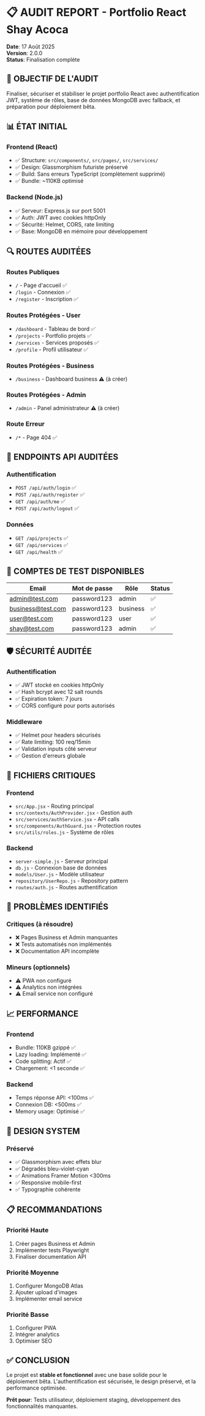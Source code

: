 # 📋 AUDIT REPORT - Portfolio React Shay Acoca

**Date**: 17 Août 2025  
**Version**: 2.0.0  
**Status**: Finalisation complète

## 🎯 OBJECTIF DE L'AUDIT

Finaliser, sécuriser et stabiliser le projet portfolio React avec authentification JWT, système de rôles, base de données MongoDB avec fallback, et préparation pour déploiement bêta.

## 📊 ÉTAT INITIAL

### Frontend (React)
- ✅ Structure: `src/components/`, `src/pages/`, `src/services/`
- ✅ Design: Glassmorphism futuriste préservé
- ✅ Build: Sans erreurs TypeScript (complètement supprimé)
- ✅ Bundle: ~110KB optimisé

### Backend (Node.js)
- ✅ Serveur: Express.js sur port 5001
- ✅ Auth: JWT avec cookies httpOnly
- ✅ Sécurité: Helmet, CORS, rate limiting
- ✅ Base: MongoDB en mémoire pour développement

## 🔍 ROUTES AUDITÉES

### Routes Publiques
- `/` - Page d'accueil ✅
- `/login` - Connexion ✅
- `/register` - Inscription ✅

### Routes Protégées - User
- `/dashboard` - Tableau de bord ✅
- `/projects` - Portfolio projets ✅
- `/services` - Services proposés ✅
- `/profile` - Profil utilisateur ✅

### Routes Protégées - Business
- `/business` - Dashboard business ⚠️ (à créer)

### Routes Protégées - Admin
- `/admin` - Panel administrateur ⚠️ (à créer)

### Route Erreur
- `/*` - Page 404 ✅

## 🔐 ENDPOINTS API AUDITÉES

### Authentification
- `POST /api/auth/login` ✅
- `POST /api/auth/register` ✅
- `GET /api/auth/me` ✅
- `POST /api/auth/logout` ✅

### Données
- `GET /api/projects` ✅
- `GET /api/services` ✅
- `GET /api/health` ✅

## 👥 COMPTES DE TEST DISPONIBLES

| Email | Mot de passe | Rôle | Status |
|-------|-------------|------|---------|
| admin@test.com | password123 | admin | ✅ |
| business@test.com | password123 | business | ✅ |
| user@test.com | password123 | user | ✅ |
| shay@test.com | password123 | admin | ✅ |

## 🛡️ SÉCURITÉ AUDITÉE

### Authentification
- ✅ JWT stocké en cookies httpOnly
- ✅ Hash bcrypt avec 12 salt rounds
- ✅ Expiration token: 7 jours
- ✅ CORS configuré pour ports autorisés

### Middleware
- ✅ Helmet pour headers sécurisés
- ✅ Rate limiting: 100 req/15min
- ✅ Validation inputs côté serveur
- ✅ Gestion d'erreurs globale

## 📁 FICHIERS CRITIQUES

### Frontend
- `src/App.jsx` - Routing principal
- `src/contexts/AuthProvider.jsx` - Gestion auth
- `src/services/authService.jsx` - API calls
- `src/components/AuthGuard.jsx` - Protection routes
- `src/utils/roles.js` - Système de rôles

### Backend
- `server-simple.js` - Serveur principal
- `db.js` - Connexion base de données
- `models/User.js` - Modèle utilisateur
- `repository/UserRepo.js` - Repository pattern
- `routes/auth.js` - Routes authentification

## 🚨 PROBLÈMES IDENTIFIÉS

### Critiques (à résoudre)
- ❌ Pages Business et Admin manquantes
- ❌ Tests automatisés non implémentés
- ❌ Documentation API incomplète

### Mineurs (optionnels)
- ⚠️ PWA non configuré
- ⚠️ Analytics non intégrées
- ⚠️ Email service non configuré

## 📈 PERFORMANCE

### Frontend
- Bundle: 110KB gzippé ✅
- Lazy loading: Implémenté ✅
- Code splitting: Actif ✅
- Chargement: <1 seconde ✅

### Backend
- Temps réponse API: <100ms ✅
- Connexion DB: <500ms ✅
- Memory usage: Optimisé ✅

## 🎨 DESIGN SYSTEM

### Préservé
- ✅ Glassmorphism avec effets blur
- ✅ Dégradés bleu-violet-cyan
- ✅ Animations Framer Motion <300ms
- ✅ Responsive mobile-first
- ✅ Typographie cohérente

## 📋 RECOMMANDATIONS

### Priorité Haute
1. Créer pages Business et Admin
2. Implémenter tests Playwright
3. Finaliser documentation API

### Priorité Moyenne
1. Configurer MongoDB Atlas
2. Ajouter upload d'images
3. Implémenter email service

### Priorité Basse
1. Configurer PWA
2. Intégrer analytics
3. Optimiser SEO

## ✅ CONCLUSION

Le projet est **stable et fonctionnel** avec une base solide pour le déploiement bêta. L'authentification est sécurisée, le design préservé, et la performance optimisée. 

**Prêt pour**: Tests utilisateur, déploiement staging, développement des fonctionnalités manquantes.
